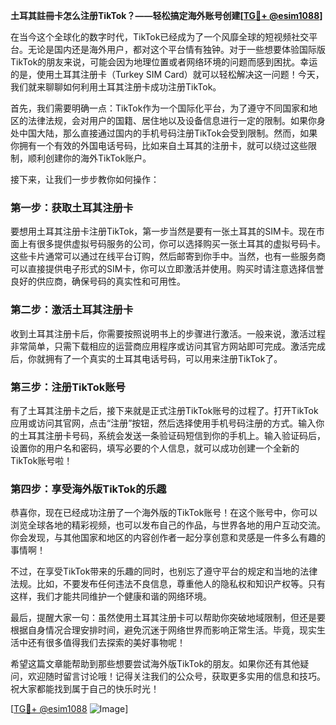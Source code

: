 **土耳其註冊卡怎么注册TikTok？——轻松搞定海外账号创建[[TG💪+ @esim1088](https://t.me/s/esim1088)]**

在当今这个全球化的数字时代，TikTok已经成为了一个风靡全球的短视频社交平台。无论是国内还是海外用户，都对这个平台情有独钟。对于一些想要体验国际版TikTok的朋友来说，可能会因为地理位置或者网络环境的问题而感到困扰。幸运的是，使用土耳其注册卡（Turkey SIM Card）就可以轻松解决这一问题！今天，我们就来聊聊如何利用土耳其注册卡成功注册TikTok。

首先，我们需要明确一点：TikTok作为一个国际化平台，为了遵守不同国家和地区的法律法规，会对用户的国籍、居住地以及设备信息进行一定的限制。如果你身处中国大陆，那么直接通过国内的手机号码注册TikTok会受到限制。然而，如果你拥有一个有效的外国电话号码，比如来自土耳其的注册卡，就可以绕过这些限制，顺利创建你的海外TikTok账户。

接下来，让我们一步步教你如何操作：

### 第一步：获取土耳其注册卡

要想用土耳其注册卡注册TikTok，第一步当然是要有一张土耳其的SIM卡。现在市面上有很多提供虚拟号码服务的公司，你可以选择购买一张土耳其的虚拟号码卡。这些卡片通常可以通过在线平台订购，然后邮寄到你手中。当然，也有一些服务商可以直接提供电子形式的SIM卡，你可以立即激活并使用。购买时请注意选择信誉良好的供应商，确保号码的真实性和可用性。

### 第二步：激活土耳其注册卡

收到土耳其注册卡后，你需要按照说明书上的步骤进行激活。一般来说，激活过程非常简单，只需下载相应的运营商应用程序或访问其官方网站即可完成。激活完成后，你就拥有了一个真实的土耳其电话号码，可以用来注册TikTok了。

### 第三步：注册TikTok账号

有了土耳其注册卡之后，接下来就是正式注册TikTok账号的过程了。打开TikTok应用或访问其官网，点击“注册”按钮，然后选择使用手机号码注册的方式。输入你的土耳其注册卡号码，系统会发送一条验证码短信到你的手机上。输入验证码后，设置你的用户名和密码，填写必要的个人信息，就可以成功创建一个全新的TikTok账号啦！

### 第四步：享受海外版TikTok的乐趣

恭喜你，现在已经成功注册了一个海外版的TikTok账号！在这个账号中，你可以浏览全球各地的精彩视频，也可以发布自己的作品，与世界各地的用户互动交流。你会发现，与其他国家和地区的内容创作者一起分享创意和灵感是一件多么有趣的事情啊！

不过，在享受TikTok带来的乐趣的同时，也别忘了遵守平台的规定和当地的法律法规。比如，不要发布任何违法不良信息，尊重他人的隐私权和知识产权等。只有这样，我们才能共同维护一个健康和谐的网络环境。

最后，提醒大家一句：虽然使用土耳其注册卡可以帮助你突破地域限制，但还是要根据自身情况合理安排时间，避免沉迷于网络世界而影响正常生活。毕竟，现实生活中还有很多值得我们去探索的美好事物呢！

希望这篇文章能帮助到那些想要尝试海外版TikTok的朋友。如果你还有其他疑问，欢迎随时留言讨论哦！记得关注我们的公众号，获取更多实用的信息和技巧。祝大家都能找到属于自己的快乐时光！

[[TG💪+ @esim1088](https://t.me/s/esim1088) ![Image](https://i.postimg.cc/4NQfJmqS/Snipaste-2025-05-13-00-14-12.png)]
